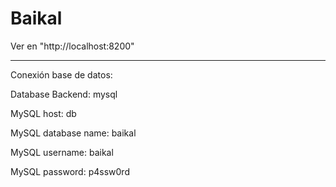 # Baikal

Ver en "http://localhost:8200"

-----------------------------
Conexión base de datos:

Database Backend: mysql

MySQL host: db

MySQL database name: baikal

MySQL username: baikal

MySQL password: p4ssw0rd
